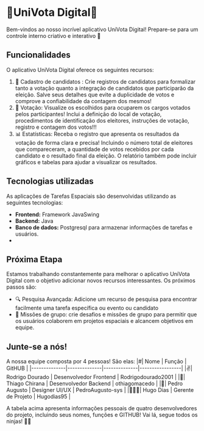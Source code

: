 # 🚀UniVota Digital🌌 
 
 Bem-vindos ao nosso incrível aplicativo UniVota Digital! Prepare-se para um controle interno criativo e interativo 🌟 
 
 ## Funcionalidades
 
 O aplicativo UniVota Digital oferece os seguintes recursos: 
 
 1. 📝 Cadastro de candidatos : Crie registros de candidatos para formalizar tanto a votação quanto a integração de candidatos que participarão da eleição. Salve seus detalhes que evite a duplicidade de votos e comprove a confiabilidade da contagem dos mesmos!
 2. 📅 Votação: Visualize os escolhidos para ocuparem os cargos votados pelos participantes! Inclui a definição do local de votação, procedimentos de identificação dos eleitores, instruções de votação, registro e contagem dos votos!!!
 3. 📊 Estatísticas: Receba o registro que apresenta os resultados da votação de forma clara e precisa! Incluindo o número total de eleitores que compareceram, a quantidade de votos recebidos por cada candidato e o resultado final da eleição. O relatório também pode incluir gráficos e tabelas para ajudar a visualizar os resultados.
  ## Tecnologias utilizadas 
 
 As aplicações de Tarefas Espaciais são desenvolvidas utilizando as seguintes tecnologias: 
 
 - **Frontend:** Framework JavaSwing
 - **Backend:** Java 
 - **Banco de dados:** Postgresql para armazenar informações de tarefas e usuários.  
 - 
  ## Próxima Etapa 
 
 Estamos trabalhando constantemente para melhorar o aplicativo UniVota Digital com o objetivo adicionar novos recursos interessantes. Os próximos passos são: 
 
 - 🔍 Pesquisa Avançada: Adicione um recurso de pesquisa para encontrar facilmente uma tarefa específica ou evento ou candidato
 - 🌌 Missões de grupo: crie desafios e missões de grupo para permitir que os usuários colaborem em projetos espaciais e alcancem objetivos em equipe. 

  ## Junte-se a nós! 
  A nossa equipe composta por 4 pessoas! São elas:
  |#|     Nome     |     Função    |      GitHUB       |
|--------------|--------------|--------------|-----------------|
|✌|    Rodrigo Dourado    |  Desenvolvedor Frontend  |   Rodrigodourado2001   |
|🐐|   Thiago Chirana      |  Desenvolvedor Backend   |   othiagomacedo  |
|🐀|   Pedro Augusto    |  Designer UI/UX   |   PedroAugusto-sys  |
|👨🏻‍🦽|   Hugo Dias    |  Gerente de Projeto   |   Hugodias95  |

A tabela acima apresenta informações pessoais de quatro desenvolvedores do projeto, incluindo seus nomes, funções e GITHUB! Vai lá, segue todos os ninjas! 🐱‍👤

